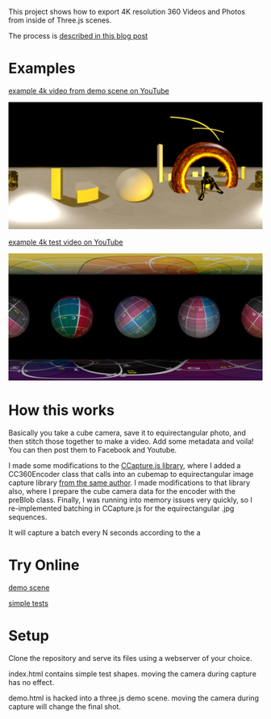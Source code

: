 This project shows how to export 4K resolution 360 Videos and Photos from inside of Three.js scenes.

The process is [described in this blog post](https://medium.com/p/788226f2c75f)

# Examples

[example 4k video from demo scene on YouTube ](https://www.youtube.com/watch?v=nsJS0_vms5c)

![Alt text](screencap2.jpg?raw=true "Inside of a 3D environment")

[example 4k test video on YouTube ](https://www.youtube.com/watch?v=GcY7f8EYEQg)

![Alt text](screencap.jpg?raw=true "Early Tests")

# How this works
Basically you take a cube camera, save it to equirectangular photo, and then stitch those together to make a video.  Add some metadata and voila! You can then post them to Facebook and Youtube.

I made some modifications to the [CCapture.js library](https://github.com/spite/ccapture.js/), where I added a CC360Encoder class that calls into an cubemap to equirectangular image capture library [from the same author](https://github.com/spite/THREE.CubemapToEquirectangular). I made modifications to that library also, where I prepare the cube camera data for the encoder with the preBlob class.  Finally, I was running into memory issues very quickly, so I re-implemented batching in CCapture.js for the equirectangular .jpg sequences.

It will capture a batch every N seconds according to the a

# Try Online

[demo scene](https://www.youtube.com/watch?v=nsJS0_vms5c)

[simple tests](https://www.youtube.com/watch?v=nsJS0_vms5c)


# Setup

Clone the repository and serve its files using a webserver of your choice.

index.html contains simple test shapes.  moving the camera during capture has no effect.

demo.html is hacked into a three.js demo scene.  moving the camera during capture will change the final shot.